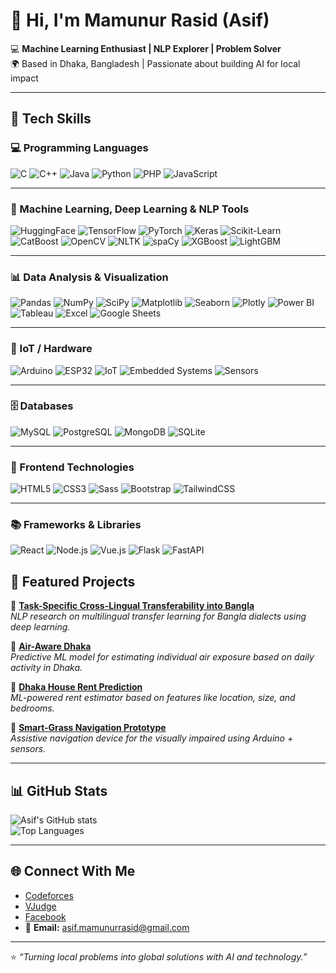 
# 👋 Hi, I'm Mamunur Rasid (Asif)

💻 **Machine Learning Enthusiast | NLP Explorer | Problem Solver**  
🌍 Based in Dhaka, Bangladesh | Passionate about building AI for local impact  


---

## 🚀 Tech Skills

### 💻 Programming Languages
![C](https://img.shields.io/badge/C-00599C?style=for-the-badge&logo=c&logoColor=white)
![C++](https://img.shields.io/badge/C++-00599C?style=for-the-badge&logo=cplusplus&logoColor=white)
![Java](https://img.shields.io/badge/Java-ED8B00?style=for-the-badge&logo=java&logoColor=white)
![Python](https://img.shields.io/badge/Python-3776AB?style=for-the-badge&logo=python&logoColor=white)
![PHP](https://img.shields.io/badge/PHP-777BB4?style=for-the-badge&logo=php&logoColor=white)
![JavaScript](https://img.shields.io/badge/JavaScript-F7DF1E?style=for-the-badge&logo=javascript&logoColor=black)


---

### 🤖 Machine Learning, Deep Learning & NLP Tools
![HuggingFace](https://img.shields.io/badge/HuggingFace-FFD21E?style=for-the-badge&logo=huggingface&logoColor=black)
![TensorFlow](https://img.shields.io/badge/TensorFlow-FF6F00?style=for-the-badge&logo=tensorflow&logoColor=white)
![PyTorch](https://img.shields.io/badge/PyTorch-EE4C2C?style=for-the-badge&logo=pytorch&logoColor=white)
![Keras](https://img.shields.io/badge/Keras-D00000?style=for-the-badge&logo=keras&logoColor=white)
![Scikit-Learn](https://img.shields.io/badge/Scikit--Learn-F7931E?style=for-the-badge&logo=scikit-learn&logoColor=white)
![CatBoost](https://img.shields.io/badge/CatBoost-FF6F00?style=for-the-badge&logo=catboost&logoColor=white)
![OpenCV](https://img.shields.io/badge/OpenCV-5C3EE8?style=for-the-badge&logo=opencv&logoColor=white)
![NLTK](https://img.shields.io/badge/NLTK-85C100?style=for-the-badge&logoColor=white)
![spaCy](https://img.shields.io/badge/spaCy-09A3D5?style=for-the-badge&logo=spacy&logoColor=white)
![XGBoost](https://img.shields.io/badge/XGBoost-FF9900?style=for-the-badge&logo=xgboost&logoColor=white)
![LightGBM](https://img.shields.io/badge/LightGBM-006400?style=for-the-badge&logo=lightgbm&logoColor=white)

---

### 📊 Data Analysis & Visualization
![Pandas](https://img.shields.io/badge/Pandas-150458?style=for-the-badge&logo=pandas&logoColor=white)
![NumPy](https://img.shields.io/badge/NumPy-013243?style=for-the-badge&logo=numpy&logoColor=white)
![SciPy](https://img.shields.io/badge/SciPy-8CAAE6?style=for-the-badge&logo=scipy&logoColor=white)
![Matplotlib](https://img.shields.io/badge/Matplotlib-11557C?style=for-the-badge&logo=plotly&logoColor=white)
![Seaborn](https://img.shields.io/badge/Seaborn-4C78A8?style=for-the-badge&logoColor=white)
![Plotly](https://img.shields.io/badge/Plotly-3F4F75?style=for-the-badge&logo=plotly&logoColor=white)
![Power BI](https://img.shields.io/badge/Power_BI-F2C811?style=for-the-badge&logo=powerbi&logoColor=black)
![Tableau](https://img.shields.io/badge/Tableau-E97627?style=for-the-badge&logo=tableau&logoColor=white)
![Excel](https://img.shields.io/badge/Excel-217346?style=for-the-badge&logo=microsoft-excel&logoColor=white)
![Google Sheets](https://img.shields.io/badge/Google_Sheets-34A853?style=for-the-badge&logo=googlesheets&logoColor=white)

---

### 🔧 IoT / Hardware
![Arduino](https://img.shields.io/badge/Arduino-00979D?style=for-the-badge&logo=arduino&logoColor=white)
![ESP32](https://img.shields.io/badge/ESP32-000000?style=for-the-badge&logo=espressif&logoColor=white)
![IoT](https://img.shields.io/badge/IoT-FF6F00?style=for-the-badge&logo=internetofthings&logoColor=white)
![Embedded Systems](https://img.shields.io/badge/Embedded_Systems-007ACC?style=for-the-badge&logo=c&logoColor=white)
![Sensors](https://img.shields.io/badge/Sensors-6DB33F?style=for-the-badge&logo=hardware&logoColor=white)

---

### 🗄️ Databases
![MySQL](https://img.shields.io/badge/MySQL-4479A1?style=for-the-badge&logo=mysql&logoColor=white)
![PostgreSQL](https://img.shields.io/badge/PostgreSQL-4169E1?style=for-the-badge&logo=postgresql&logoColor=white)
![MongoDB](https://img.shields.io/badge/MongoDB-47A248?style=for-the-badge&logo=mongodb&logoColor=white)
![SQLite](https://img.shields.io/badge/SQLite-003B57?style=for-the-badge&logo=sqlite&logoColor=white)

---

### 🎨 Frontend Technologies
![HTML5](https://img.shields.io/badge/HTML5-E34F26?style=for-the-badge&logo=html5&logoColor=white)
![CSS3](https://img.shields.io/badge/CSS3-1572B6?style=for-the-badge&logo=css3&logoColor=white)
![Sass](https://img.shields.io/badge/Sass-CC6699?style=for-the-badge&logo=sass&logoColor=white)
![Bootstrap](https://img.shields.io/badge/Bootstrap-7952B3?style=for-the-badge&logo=bootstrap&logoColor=white)
![TailwindCSS](https://img.shields.io/badge/Tailwind_CSS-06B6D4?style=for-the-badge&logo=tailwind-css&logoColor=white)

---


### 📚 Frameworks & Libraries
![React](https://img.shields.io/badge/React-20232A?style=for-the-badge&logo=react&logoColor=61DAFB)
![Node.js](https://img.shields.io/badge/Node.js-339933?style=for-the-badge&logo=node-dot-js&logoColor=white)
![Vue.js](https://img.shields.io/badge/Vue.js-35495E?style=for-the-badge&logo=vue-dot-js&logoColor=4FC08D)
![Flask](https://img.shields.io/badge/Flask-000000?style=for-the-badge&logo=flask&logoColor=white)
![FastAPI](https://img.shields.io/badge/FastAPI-009688?style=for-the-badge&logo=fastapi&logoColor=white)



## 📂 Featured Projects

🔹 [**Task-Specific Cross-Lingual Transferability into Bangla**](https://github.com/asifmr7/Task-Specific-Cross-Lingual)  
*NLP research on multilingual transfer learning for Bangla dialects using deep learning.*  

🔹 [**Air-Aware Dhaka**](https://github.com/asifmr7/Air-Aware-Dhaka)  
*Predictive ML model for estimating individual air exposure based on daily activity in Dhaka.*  

🔹 [**Dhaka House Rent Prediction**](https://github.com/asifmr7/Dhaka-House-Rent-Estimator)  
*ML-powered rent estimator based on features like location, size, and bedrooms.*  

🔹 [**Smart-Grass Navigation Prototype**](https://github.com/asifmr7/Smart-Grass)  
*Assistive navigation device for the visually impaired using Arduino + sensors.*  

---

## 📊 GitHub Stats

![Asif's GitHub stats](https://github-readme-stats.vercel.app/api?username=asifmr7&show_icons=true&theme=radical)  
![Top Languages](https://github-readme-stats.vercel.app/api/top-langs/?username=asifmr7&layout=compact&theme=radical)  

---

## 🌐 Connect With Me

- [Codeforces](https://codeforces.com/profile/errorwithasif)  
- [VJudge](https://vjudge.net/user/asif__mamunur)  
- [Facebook](https://facebook.com/asifmamunur)  
- 📧 **Email:** [asif.mamunurrasid@gmail.com](mailto:asif.mamunurrasid@gmail.com)


---

⭐ *“Turning local problems into global solutions with AI and technology.”*  
